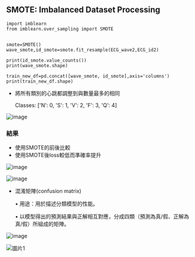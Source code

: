 ## SMOTE: Imbalanced Dataset Processing

```
import imblearn
from imblearn.over_sampling import SMOTE


smote=SMOTE()
wave_smote,id_smote=smote.fit_resample(ECG_wave2,ECG_id2)

print(id_smote.value_counts())
print(wave_smote.shape)

train_new_df=pd.concat([wave_smote, id_smote],axis='columns')
print(train_new_df.shape)
```
* 將所有類別的心跳都調整到與數量最多的相同
  
  Classes: ['N': 0, 'S': 1, 'V': 2, 'F': 3, 'Q': 4]
  
![image](https://github.com/Anderson991288/ECG-Signal-Processing/assets/68816726/3a0b173d-2e92-4f80-ae5a-fa62d63927a8)


### 結果
* 使用SMOTE的前後比較
* 使用SMOTE後loss較低而準確率提升

![image](https://github.com/Anderson991288/ECG-Signal-Processing/assets/68816726/a92cf80f-669c-47b1-86ad-5d9786e32ecc)


  
![image](https://github.com/Anderson991288/ECG-Signal-Processing/assets/68816726/ea9033be-cf9f-4d23-865e-09cbd0491c23)

* 混淆矩陣(confusion matrix)
  
  •	 用途：用於描述分類模型的性能。
  
  •	以模型得出的預測結果與正解相互對應，分成四類（預測為真/假、正解為真/假）所組成的矩陣。

![image](https://github.com/Anderson991288/ECG-Signal-Processing/assets/68816726/5f9688f0-917b-402c-becf-3c5d6602b0b7)


  
![圖片1](https://github.com/Anderson991288/ECG-Signal-Processing/assets/68816726/06163b6b-8e88-4f26-9acb-c22389751f2a)
